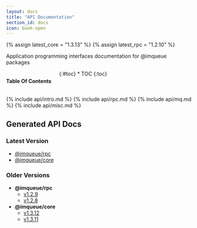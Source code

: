 ```yaml
---
layout: docs
title: "API Documentation"
section_id: docs
icon: book-open
---
```


{% assign latest_core = "1.3.13" %}
{% assign latest_rpc = "1.2.10" %}

<div class="special-title centered-text">
    <p markdown="1">
        Application programming interfaces documentation for @imqueue packages
    </p>
    <p class="shortline"></p>
    <div class="spacing"></div>
    <div class="spacing"></div>
</div>

<div class="medium-4 columns right panel radius toc" markdown="1">
<h4>Table Of Contents</h4>
{:#toc}
* TOC
{:toc}
</div>

{% include api/intro.md %}
{% include api/rpc.md %}
{% include api/mq.md %}
{% include api/misc.md %}

## Generated API Docs

### Latest Version

- <a href="/api/rpc/{{ latest_rpc }}/" target="_blank">@imqueue/rpc</a>
- <a href="/api/core/{{ latest_core }}/" target="_blank">@imqueue/core</a>

### Older Versions

- **@imqueue/rpc**
  * <a href="/api/rpc/1.2.9/" target="_blank">v1.2.9</a>
  * <a href="/api/rpc/1.2.8/" target="_blank">v1.2.8</a>
- **@imqueue/core**
  * <a href="/api/core/1.3.12/" target="_blank">v1.3.12</a>
  * <a href="/api/core/1.3.11/" target="_blank">v1.3.11</a>
